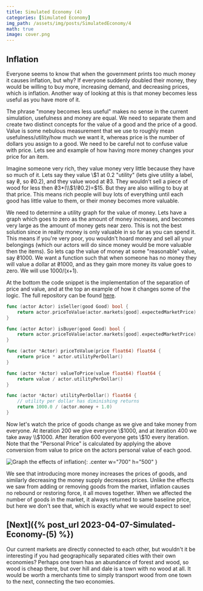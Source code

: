 ```yaml
---
title: Simulated Economy (4)
categories: [Simulated Economy]
img_path: /assets/img/posts/SimulatedEconomy/4
math: true
image: cover.png
---
```


## Inflation
Everyone seems to know that when the government prints too much money it causes inflation, but why? If everyone suddenly doubled their money, they would be willing to buy more, increasing demand, and decreasing prices, which is inflation. Another way of looking at this is that money becomes less useful as you have more of it.

The phrase "money becomes less useful" makes no sense in the current simulation, usefulness and money are equal. We need to separate them and create two distinct concepts for the value of a good and the price of a good. Value is some nebulous measurement that we use to roughly mean usefulness/utility/how much we want it, whereas price is the number of dollars you assign to a good. We need to be careful not to confuse value with price. Lets see and example of how having more money changes your price for an item.

Imagine someone very rich, they value money very little because they have so much of it. Lets say they value \\$1 at 0.2 "utility" (lets give utility a label, say ₴, so ₴0.2), and they value wood at ₴3. They wouldn't sell a piece of wood for less then ₴3*(\\$1/₴0.2)=$15. But they are also willing to buy at that price. This means rich people will buy lots of everything until each good has little value to them, or their money becomes more valuable.

We need to determine a utility graph for the value of money. Lets have a graph which goes to zero as the amount of money increases, and becomes very large as the amount of money gets near zero. This is not the best solution since in reality money is only valuable in so far as you can spend it. This means if you're very poor, you wouldn't hoard money and sell all your belongings (which our actors will do since money would be more valuable then the items). So lets cap the value of money at some "reasonable" value, say ₴1000. We want a function such that when someone has no money they will value a dollar at ₴1000, and as they gain more money its value goes to zero. We will use 1000/(x+1).

At the bottom the code snippet is the implementation of the separation of price and value, and at the top an example of how it changes some of the logic. The full repository can be found [here](https://github.com/JasonFantl/Simulated-Economy-Tutorial/tree/master/4).

```go
func (actor Actor) isSeller(good Good) bool {
	return actor.priceToValue(actor.markets[good].expectedMarketPrice) > actor.currentPersonalValue(good)
}

func (actor Actor) isBuyer(good Good) bool {
	return actor.priceToValue(actor.markets[good].expectedMarketPrice) < actor.potentialPersonalValue(good)
}

func (actor *Actor) priceToValue(price float64) float64 {
	return price * actor.utilityPerDollar()
}

func (actor *Actor) valueToPrice(value float64) float64 {
	return value / actor.utilityPerDollar()
}

func (actor *Actor) utilityPerDollar() float64 {
	// utility per dollar has diminishing returns
	return 1000.0 / (actor.money + 1.0)
}
```

Now let's watch the price of goods change as we give and take money from everyone. At iteration 200 we give everyone \\$1000, and at iteration 400 we take away \\$1000. After iteration 600 everyone gets \\$10 every iteration. Note that the "Personal Price" is calculated by applying the above conversion from value to price on the actors personal value of each good.

![Graph the effects of inflation](inflation.gif){: .center w="700" h="500" }

We see that introducing more money increases the prices of goods, and similarly decreasing the money supply decreases prices. Unlike the effects we saw from adding or removing goods from the market, inflation causes no rebound or restoring force, it all moves together. When we affected the number of goods in the market, it always returned to same baseline price, but here we don't see that, which is exactly what we would expect to see!

## [Next]({% post_url 2023-04-07-Simulated-Economy-(5) %})
Our current markets are directly connected to each other, but wouldn't it be interesting if you had geographically separated cities with their own economies? Perhaps one town has an abundance of forest and wood, so wood is cheap there, but over hill and dale is a town with no wood at all. It would be worth a merchants time to simply transport wood from one town to the next, connecting the two economies.